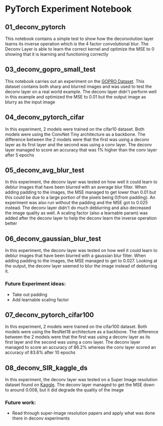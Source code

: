 # PyTorch Experiment Notebook

## 01_deconv_pytorch

This notebook contains a simple test to show how the deconvolution
layer learns its inverse operation which is the 4 factor convolutional
blur. The Deconv Layer is able to learn the correct kernel and optimize
the MSE to 0 showing that it is learning and functioning correctly

## 03_deconv_gopro_small_test

This notebook carries out an experiment on the
[GOPRO Dataset](https://seungjunnah.github.io/Datasets/gopro.html).
This dataset contains both sharp and blurred images and was used to
test the deconv layer on a real world example. The deconv layer didn't
perform well in this example and optimized the MSE to 0.01 but the
output image as blurry as the input image

## 04_deconv_pytorch_cifar

In this experiment, 2 models were trained on the cifar10 dataset. Both models
were using the ConvNet Tiny architecture as a backbone. The difference between
the 2 models were that the first was using a deconv layer as its first layer and
the second was using a conv layer. The deconv layer managed to score an accuracy
that was 1% higher than the conv layer after 5 epochs

## 05_deconv_avg_blur_test

In this experiment, the deconv layer was tested on how well it could learn to
deblur images that have been blurred with an average blur filter. When adding
padding to the images, the MSE managed to get lower than 0.01 but this could 
be due to a large portion of the pixels being 0(from padding). An experiment
was also run without the padding and the MSE got to 0.025 instead. The deconv
layer didn't do much deblurring and also decreased the image quality as well.
A scaling factor (also a learnable param) was added after the deconv layer to
help the deconv learn the inverse operation better


## 06_deconv_gaussian_blur_test

In this experiment, the deconv layer was tested on how well it could learn to
deblur images that have been blurred with a gaussian blur filter. When adding
padding to the images, the MSE managed to get to 0.027. Looking at the output,
the deconv layer seemed to blur the image instead of deblurring it.

### Future Experiment ideas:

- Take out padding
- Add learnable scaling factor

## 07_deconv_pytorch_cifar100

In this experiment, 2 models were trained on the cifar100 dataset. Both models
were using the ResNet18 architecture as a backbone. The difference between
the 2 models were that the first was using a deconv layer as its first layer and
the second was using a conv layer. The deconv layer managed to score an accuracy
of 86.2% whereas the conv layer scored an accuracy of 83.6% after 10 epochs

## 08_deconv_SIR_kaggle_ds

In this experiment, the deconv layer was tested on a Super Image resolution dataset
found on [Kaggle](https://www.kaggle.com/datasets/akhileshdkapse/super-image-resolution?resource=download).
The deconv layer managed to get the MSE down to around 0.008, but it did degrade
the quality of the image

### Future work:
- Read through super-image resolution papers and apply what was done there in deconv
experiments